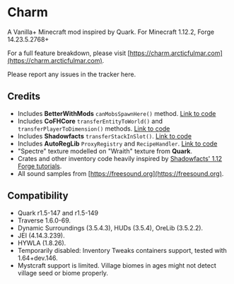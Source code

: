 # Charm

A Vanilla+ Minecraft mod inspired by Quark.  For Minecraft 1.12.2, Forge 14.23.5.2768+

For a full feature breakdown, please visit [https://charm.arcticfulmar.com](https://charm.arcticfulmar.com).

Please report any issues in the tracker here.

## Credits

* Includes **BetterWithMods** `canMobsSpawnHere()` method.  [Link to code](https://github.com/DaedalusGame/BetterWithMods/blob/bf630aa1fade156ce8fae0d769ad745a4161b0ba/src/main/java/betterwithmods/event/PotionEventHandler.java)
* Includes **CoFHCore** `transferEntityToWorld()` and `transferPlayerToDimension()` methods.  [Link to code](https://github.com/CoFH/CoFHCore/blob/1.12/src/main/java/cofh/core/util/helpers/EntityHelper.java)
* Includes **Shadowfacts** `transferStackInSlot()`.  [Link to code](https://github.com/shadowfacts/ShadowMC/blob/1.11/src/main/java/net/shadowfacts/shadowmc/inventory/ContainerBase.java)
* Includes **AutoRegLib** `ProxyRegistry` and `RecipeHandler`.  [Link to code](https://github.com/Vazkii/AutoRegLib/blob/master/src/main/java/vazkii/arl/util/ProxyRegistry.java)
* "Spectre" texture modelled on "Wraith" texture from **Quark**.
* Crates and other inventory code heavily inspired by [Shadowfacts' 1.12 Forge tutorials](https://shadowfacts.net/tutorials/forge-modding-112/).
* All sound samples from [https://freesound.org](https://freesound.org).

## Compatibility

* Quark r1.5-147 and r1.5-149
* Traverse 1.6.0-69.
* Dynamic Surroundings (3.5.4.3), HUDs (3.5.4), OreLib (3.5.2.2).
* JEI (4.14.3.239).
* HYWLA (1.8.26).
* Temporarily disabled: Inventory Tweaks containers support, tested with 1.64+dev.146.
* Mystcraft support is limited. Village biomes in ages might not detect village seed or biome properly.